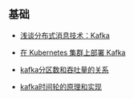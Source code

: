 ## 基础
- [浅谈分布式消息技术：Kafka](https://www.jianshu.com/p/5efed3f15ce2)
- [在 Kubernetes 集群上部署 Kafka](https://www.qikqiak.com/post/install-kafka-in-kubernetes/)
- [kafka分区数和吞吐量的关系](https://mp.weixin.qq.com/s/n9szUbL6NN66CZAs35xXBg)

- [kafka时间轮的原理和实现](https://mp.weixin.qq.com/s/EMJ4-G7767b2Aehzbmj50Q)
